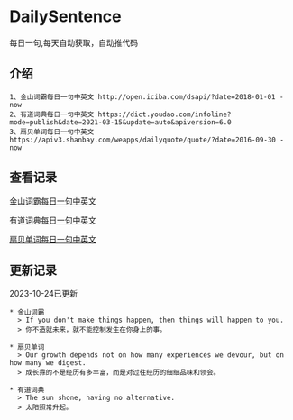 # DailySentence

每日一句,每天自动获取，自动推代码

## 介绍

```
1、金山词霸每日一句中英文 http://open.iciba.com/dsapi/?date=2018-01-01 - now
2、有道词典每日一句中英文 https://dict.youdao.com/infoline?mode=publish&date=2021-03-15&update=auto&apiversion=6.0
3、扇贝单词每日一句中英文 https://apiv3.shanbay.com/weapps/dailyquote/quote/?date=2016-09-30 - now
```

## 查看记录

[金山词霸每日一句中英文](./data/iciba/)

[有道词典每日一句中英文](./data/youdao/)

[扇贝单词每日一句中英文](./data/shanbay/)

## 更新记录
2023-10-24已更新 
```
* 金山词霸
  > If you don't make things happen, then things will happen to you.
  > 你不造就未来，就不能控制发生在你身上的事。

* 扇贝单词
  > Our growth depends not on how many experiences we devour, but on how many we digest.
  > 成长靠的不是经历有多丰富，而是对过往经历的细细品味和领会。

* 有道词典
  > The sun shone, having no alternative.
  > 太阳照常升起。

```
